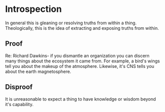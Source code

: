 # Introspection

In general this is gleaning or resolving truths from within a thing.
Theologically, this is the idea of extracting and exposing truths from within.


## Proof

Re: Richard Dawkins- if you dismantle an organization you can discern many things about the ecosystem it came from.
For example, a bird's wings tell you about the makeup of the atmosphere.
Likewise, it's CNS tells you about the earth magnetosphere.


## Disproof

It is unreasonable to expect a thing to have knowledge or wisdom beyond it's capability.
